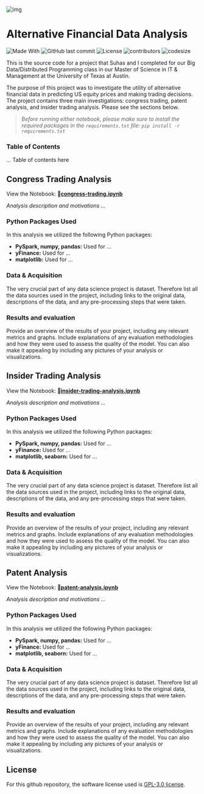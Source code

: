 ![img](https://cgsm.org/wp-content/uploads/2018/05/4_RGB_McCombs_School_Brand_Branded.png)

# Alternative Financial Data Analysis

![Made With](https://img.shields.io/badge/made%20with-Python3-yellow)
![GitHub last commit](https://img.shields.io/github/last-commit/hschickdevs/alternative-financial-data-analysis)
![License](https://img.shields.io/github/license/hschickdevs/alternative-financial-data-analysis)
![contributors](https://img.shields.io/github/contributors/hschickdevs/alternative-financial-data-analysis) 
![codesize](https://img.shields.io/github/languages/code-size/hschickdevs/alternative-financial-data-analysis) 

This is the source code for a project that Suhas and I completed for our Big Data/Distributed Programming class in our Master of Science in IT & Management at the University of Texas at Austin.

The purpose of this project was to investigate the utility of alternative financial data in predicting US equity prices and making trading decisions. The project contains three main investigations: congress trading, patent analysis, and insider trading analysis. Please see the sections below.

> _Before running either notebook, please make sure to install the required packages in the `requirements.txt` file: `pip install -r requirements.txt`_

### Table of Contents

... Table of contents here

## Congress Trading Analysis

View the Notebook: 🔗[**congress-trading.ipynb**](./analysis/congress-trading.ipynb)

_Analysis description and motivations ..._

### Python Packages Used

In this analysis we utilized the following Python packages:

- **PySpark, numpy, pandas:** Used for ...
- **yFinance:**  Used for ...
- **matplotlib:** Used for ...

### Data & Acquisition

The very crucial part of any data science project is dataset. Therefore list all the data sources used in the project, including links to the original data, descriptions of the data, and any pre-processing steps that were taken.

### Results and evaluation

Provide an overview of the results of your project, including any relevant metrics and graphs. Include explanations of any evaluation methodologies and how they were used to assess the quality of the model. You can also make it appealing by including any pictures of your analysis or visualizations.

## Insider Trading Analysis

View the Notebook: 🔗[**insider-trading-analysis.ipynb**](./analysis/insider-trading-analysis.ipynb)

_Analysis description and motivations ..._

### Python Packages Used

In this analysis we utilized the following Python packages:

- **PySpark, numpy, pandas:** Used for ...
- **yFinance:**  Used for ...
- **matplotlib, seaborn:** Used for ...

### Data & Acquisition

The very crucial part of any data science project is dataset. Therefore list all the data sources used in the project, including links to the original data, descriptions of the data, and any pre-processing steps that were taken.

### Results and evaluation

Provide an overview of the results of your project, including any relevant metrics and graphs. Include explanations of any evaluation methodologies and how they were used to assess the quality of the model. You can also make it appealing by including any pictures of your analysis or visualizations.

## Patent Analysis

View the Notebook: 🔗[**patent-analysis.ipynb**](./analysis/patent-analysis.ipynb)

_Analysis description and motivations ..._

### Python Packages Used

In this analysis we utilized the following Python packages:

- **PySpark, numpy, pandas:** Used for ...
- **yFinance:**  Used for ...
- **matplotlib, seaborn:** Used for ...

### Data & Acquisition

The very crucial part of any data science project is dataset. Therefore list all the data sources used in the project, including links to the original data, descriptions of the data, and any pre-processing steps that were taken.

### Results and evaluation

Provide an overview of the results of your project, including any relevant metrics and graphs. Include explanations of any evaluation methodologies and how they were used to assess the quality of the model. You can also make it appealing by including any pictures of your analysis or visualizations.

## License

For this github repository, the software license used is [GPL-3.0 license](https://github.com/hschickdevs/alternative-financial-data-analysis/blob/main/LICENSE).